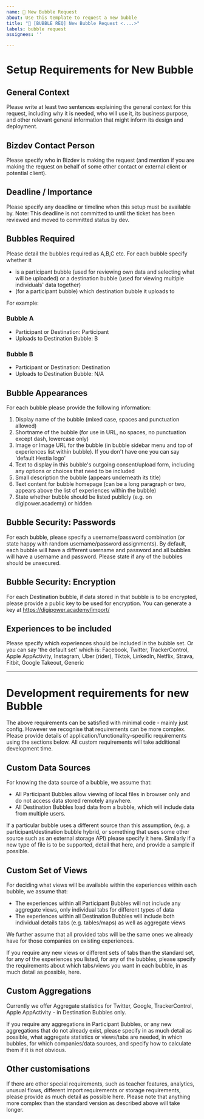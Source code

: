 ```yaml
---
name: 🫧 New Bubble Request
about: Use this template to request a new bubble
title: "🫧 [BUBBLE REQ] New Bubble Request <....>"
labels: bubble request
assignees: ''

---
```


# Setup Requirements for New Bubble

## General Context

Please write at least two sentences explaining the general context for this request, including why it is needed, who will use it, its business purpose, and other relevant general information that might inform its design and deployment.

## Bizdev Contact Person

Please specify who in Bizdev is making the request (and mention if you are making the request on behalf of some other contact or external client or potential client).

## Deadline / Importance

Please specify any deadline or timeline when this setup must be available by. Note: This deadline is not committed to until the ticket has been reviewed and moved to committed status by dev.

## Bubbles Required

Please detail the bubbles required as A,B,C etc.  For each bubble specify whether it 

- is a participant bubble (used for reviewing own data and selecting what will be uploaded) or a destination bubble (used for viewing multiple individuals' data together)
- (for a participant bubble) which destination bubble it uploads to

For example:

### Bubble A

-  Participant or Destination: Participant
-  Uploads to Destination Bubble: B

### Bubble B

-  Participant or Destination: Destination
-  Uploads to Destination Bubble: N/A

## Bubble Appearances

For each bubble please provide the following information:

1. Display name of the bubble (mixed case, spaces and punctuation allowed)
2. Shortname of the bubble (for use in URL, no spaces, no punctuation except dash, lowercase only)
3. Image or Image URL for the bubble (in bubble sidebar menu and top of experiences list within bubble). If you don't have one you can say 'default Hestia logo'
4. Text to display in this bubble's outgoing consent/upload form, including any options or choices that need to be included
5. Small description the bubble (appears underneath its title)
6. Text content for bubble homepage (can be a long paragraph or two, appears above the list of experiences within the bubble)
7. State whether bubble should be listed publicly (e.g. on digipower.academy) or hidden

## Bubble Security: Passwords

For each bubble, please specify a username/password combination (or state happy with random username/password assignments). By default, each bubble will have a different username and password and all bubbles will have a username and password. Please state if any of the bubbles should be unsecured.

## Bubble Security: Encryption

For each Destination bubble, if data stored in that bubble is to be encrypted, please provide a public key to be used for encryption. You can generate a key at https://digipower.academy/import/

## Experiences to be included

Please specify which experiences should be included in the bubble set. Or you can say 'the default set' which is: Facebook, Twitter, TrackerControl, Apple AppActivity, Instagram, Uber (rider), Tiktok, LinkedIn, Netflix, Strava, Fitbit, Google Takeout, Generic

----

# Development requirements for new Bubble

The above requirements can be satisfied with minimal code - mainly just config. However we recognise that requirements can be more complex. Please provide details of application/functionality-specific requirements using the sections below. All custom requirements will take additional development time.

## Custom Data Sources

For knowing the data source of a bubble, we assume that:

- All Participant Bubbles allow viewing of local files in browser only and do not access data stored remotely anywhere.
- All Destination Bubbles load data from a bubble, which will include data from multiple users.

If a particular bubble uses a different source than this assumption, (e.g. a participant/destination bubble hybrid, or something that uses some other source such as an external storage API) please specify it here. Similarly if a new type of file is to be supported, detail that here, and provide a sample if possible.

## Custom Set of Views

For deciding what views will be available within the experiences within each bubble, we assume that:

- The experiences within all Participant Bubbles will not include any aggregate views, only individual tabs for different types of data
- The experiences within all Destination Bubbles will include both individual details tabs (e.g. tables/maps) as well as aggregate views

We further assume that all provided tabs will be the same ones we already have for those companies on existing experiences.

If you require any new views or different sets of tabs than the standard set, for any of the experiences you listed, for any of the bubbles, please specify the requirements about which tabs/views you want in each bubble, in as much detail as possible, here.

## Custom Aggregations

Currently we offer Aggregate statistics for Twitter, Google, TrackerControl, Apple AppActivity - in Destination Bubbles only.

If you require any aggregations in Participant Bubbles, or any new aggregations that do not already exist, please specify in as much detail as possible, what aggregate statistics or views/tabs are needed, in which bubbles, for which companies/data sources, and specify how to calculate them if it is not obvious.

## Other customisations

If there are other special requirements, such as teacher features, analytics, unusual flows, different import requirements or storage requirements, please provide as much detail as possible here. Please note that anything more complex than the standard version as described above will take longer.
